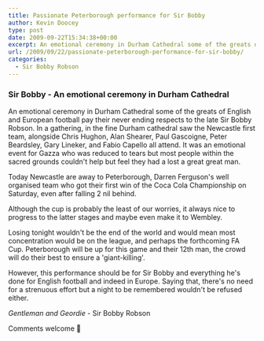 ```yaml
---
title: Passionate Peterborough performance for Sir Bobby
author: Kevin Doocey
type: post
date: 2009-09-22T15:34:38+00:00
excerpt: An emotional ceremony in Durham Cathedral some of the greats of English and..
url: /2009/09/22/passionate-peterborough-performance-for-sir-bobby/
categories:
  - Sir Bobby Robson
---
```


### Sir Bobby - An emotional ceremony in Durham Cathedral

An emotional ceremony in Durham Cathedral some of the greats of English and European football pay their never ending respects to the late Sir Bobby Robson. In a gathering, in the fine Durham cathedral saw the Newcastle first team, alongside Chris Hughon, Alan Shearer, Paul Gascoigne, Peter Beardsley, Gary Lineker, and Fabio Capello all attend. It was an emotional event for Gazza who was reduced to tears but most people within the sacred grounds couldn't help but feel they had a lost a great great man.

Today Newcastle are away to Peterborough, Darren Ferguson's well organised team who got their first win of the Coca Cola Championship on Saturday, even after falling 2 nil behind.

Although the cup is probably the least of our worries, it always nice to progress to the latter stages and maybe even make it to Wembley.

Losing tonight wouldn't be the end of the world and would mean most concentration would be on the league, and perhaps the forthcoming FA Cup. Peterborough will be up for this game and their 12th man, the crowd will do their best to ensure a 'giant-killing'.

However, this performance should be for Sir Bobby and everything he's done for English football and indeed in Europe. Saying that, there's no need for a strenuous effort but a night to be remembered wouldn't be refused either.

_Gentleman and Geordie_ - Sir Bobby Robson

Comments welcome 🙂

